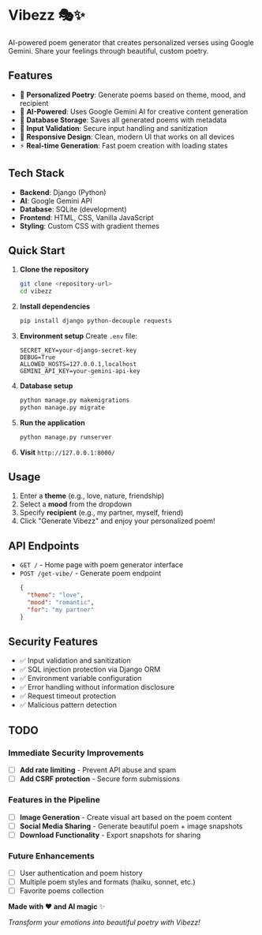# Vibezz 🎭✨

AI-powered poem generator that creates personalized verses using Google Gemini. Share your feelings through beautiful, custom poetry.

## Features

- 🎨 **Personalized Poetry**: Generate poems based on theme, mood, and recipient
- 🧠 **AI-Powered**: Uses Google Gemini AI for creative content generation
- 💾 **Database Storage**: Saves all generated poems with metadata
- 🎯 **Input Validation**: Secure input handling and sanitization
- 📱 **Responsive Design**: Clean, modern UI that works on all devices
- ⚡ **Real-time Generation**: Fast poem creation with loading states

## Tech Stack

- **Backend**: Django (Python)
- **AI**: Google Gemini API
- **Database**: SQLite (development)
- **Frontend**: HTML, CSS, Vanilla JavaScript
- **Styling**: Custom CSS with gradient themes

## Quick Start

1. **Clone the repository**
   ```bash
   git clone <repository-url>
   cd vibezz
   ```

2. **Install dependencies**
   ```bash
   pip install django python-decouple requests
   ```

3. **Environment setup**
   Create `.env` file:
   ```env
   SECRET_KEY=your-django-secret-key
   DEBUG=True
   ALLOWED_HOSTS=127.0.0.1,localhost
   GEMINI_API_KEY=your-gemini-api-key
   ```

4. **Database setup**
   ```bash
   python manage.py makemigrations
   python manage.py migrate
   ```

5. **Run the application**
   ```bash
   python manage.py runserver
   ```

6. **Visit** `http://127.0.0.1:8000/`

## Usage

1. Enter a **theme** (e.g., love, nature, friendship)
2. Select a **mood** from the dropdown
3. Specify **recipient** (e.g., my partner, myself, friend)
4. Click "Generate Vibezz" and enjoy your personalized poem!

## API Endpoints

- `GET /` - Home page with poem generator interface
- `POST /get-vibe/` - Generate poem endpoint
  ```json
  {
    "theme": "love",
    "mood": "romantic", 
    "for": "my partner"
  }
  ```

## Security Features

- ✅ Input validation and sanitization
- ✅ SQL injection protection via Django ORM
- ✅ Environment variable configuration
- ✅ Error handling without information disclosure
- ✅ Request timeout protection
- ✅ Malicious pattern detection

## TODO

### Immediate Security Improvements
- [ ] **Add rate limiting** - Prevent API abuse and spam
- [ ] **Add CSRF protection** - Secure form submissions

### Features in the Pipeline
- [ ] **Image Generation** - Create visual art based on the poem content
- [ ] **Social Media Sharing** - Generate beautiful poem + image snapshots
- [ ] **Download Functionality** - Export snapshots for sharing

### Future Enhancements
- [ ] User authentication and poem history
- [ ] Multiple poem styles and formats (haiku, sonnet, etc.)
- [ ] Favorite poems collection

**Made with ❤️ and AI magic** ✨

*Transform your emotions into beautiful poetry with Vibezz!*
